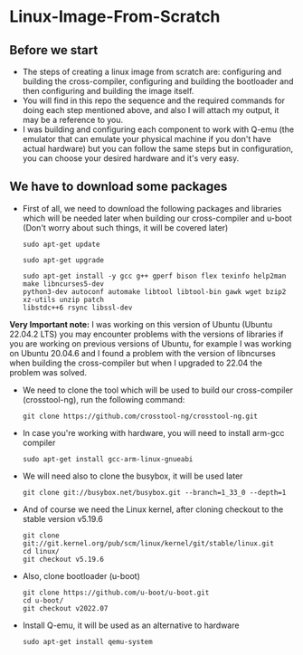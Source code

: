 # Linux-Image-From-Scratch
## Before we start
* The steps of creating a linux image from scratch are: configuring and building the cross-compiler, configuring and 
building the bootloader and then configuring and building the image itself.
* You will find in this repo the sequence and the required commands for doing each step mentioned above, and also I 
will attach my output, it may be a reference to you.
* I was building and configuring each component to work with Q-emu (the emulator that can emulate your physical  machine if you don't have actual hardware) but you can follow the same steps but in configuration, you can choose
your desired hardware and it's very easy.

## We have to download some packages
* First of all, we need to download the following packages and libraries which will be needed later when building our
cross-compiler and u-boot (Don't worry about such things, it will be covered later)

      sudo apt-get update

      sudo apt-get upgrade
  
      sudo apt-get install -y gcc g++ gperf bison flex texinfo help2man make libncurses5-dev 
      python3-dev autoconf automake libtool libtool-bin gawk wget bzip2 xz-utils unzip patch 
      libstdc++6 rsync libssl-dev

**Very Important note:** I was working on this version of Ubuntu (Ubuntu 22.04.2 LTS) you may encounter problems with
the versions of libraries if you are working on previous versions of Ubuntu, for example I was working on Ubuntu 20.04.6 
and I found a problem with the version of libncurses when building the cross-compiler but when I upgraded to 22.04 the
problem was solved.

* We need to clone the tool which will be used to build our cross-compiler (crosstool-ng), run the following command:
    
      git clone https://github.com/crosstool-ng/crosstool-ng.git
      
* In case you're working with hardware, you will need to install arm-gcc compiler

      sudo apt-get install gcc-arm-linux-gnueabi
      
* We will need also to clone the busybox, it will be used later

      git clone git://busybox.net/busybox.git --branch=1_33_0 --depth=1
      
* And of course we need the Linux kernel, after cloning checkout to the stable version v5.19.6

      git clone git://git.kernel.org/pub/scm/linux/kernel/git/stable/linux.git
      cd linux/
      git checkout v5.19.6

* Also, clone bootloader (u-boot)
      
      git clone https://github.com/u-boot/u-boot.git
      cd u-boot/
      git checkout v2022.07
      
* Install Q-emu, it will be used as an alternative to hardware

      sudo apt-get install qemu-system
